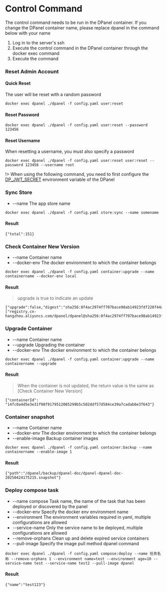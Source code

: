 # Control Command <Badge type="tip" text="DPanel Version >= 1.2.2" />

The control command needs to be run in the DPanel container. If you change the DPanel container name, please replace dpanel in the command below with your name

1. Log in to the server's ssh
2. Execute the control command in the DPanel container through the docker exec command
3. Execute the command

### Reset Admin Account

#### Quick Reset

The user will be reset with a random password

```
docker exec dpanel ./dpanel -f config.yaml user:reset
```

#### Reset Password

```
docker exec dpanel ./dpanel -f config.yaml user:reset --password 123456
```

#### Reset Username

When resetting a username, you must also specify a password

```
docker exec dpanel ./dpanel -f config.yaml user:reset user:reset --password 123456 --username root
```

!> When using the following command, you need to first configure the [DP_JWT_SECRET](/docs/en-US/install/docker?id=login-jwt-secret)  environment variable of the DPanel

### Sync Store

- \--name The app store name

```
docker exec dpanel ./dpanel -f config.yaml store:sync --name somename
```

#### Result

```
{"total":151}
```

### Check Container New Version

- \--name Container name
- \--docker-env The docker environment to which the container belongs

```
docker exec dpanel ./dpanel -f config.yaml container:upgrade --name containername --docker-env local
```

#### Result

> upgrade is true to indicate an update

```
{"upgrade":false,"digest":"sha256:8f4ac2974ff707bace98ab14923fdf220f44a9803045b655f1d8d3e098f97e55","digestLocal":["registry.cn-hangzhou.aliyuncs.com/dpanel/dpanel@sha256:8f4ac2974ff707bace98ab14923fdf220f44a9803045b655f1d8d3e098f97e55"]}
```

### Upgrade Container

- \--name Container name
- \--upgrade Upgrading the container
- \--docker-env The docker environment to which the container belongs

```
docker exec dpanel ./dpanel -f config.yaml container:upgrade --name containername --upgrade
```

#### Result

> When the container is not updated, the return value is the same as [Check Container New Version]

```
{"containerId": "14fc0a4d5e3e31f98f9179512085299b5c502ddf57d584ce39a7cadab6e3f643"}

```

### Container snapshot

- \--name Container name
- \--docker-env The docker environment to which the container belongs
- \--enable-image Backup container images

```
docker exec dpanel ./dpanel -f config.yaml container:backup --name containername --enable-image 1
```

#### Result

```
{"path":"/dpanel/backup/dpanel-doc/dpanel-dpanel-doc-20250424175215.snapshot"}
```

### Deploy compose task

- \--name compose Task name, the name of the task that has been deployed or discovered by the panel
- \--docker-env Specify the docker env environment name
- \--environment The environment variables required in yaml, multiple configurations are allowed
- \--service-name Only the service name to be deployed, multiple configurations are allowed
- \--remove-orphans Clean up and delete expired service containers
- \--pull-image Specify the image pull method dpanel command

```
docker exec dpanel ./dpanel -f config.yaml compose:deploy --name 任务名称 --remove-orphans 1 --environment name=test --environment age=10 --service-name test --service-name test2 --pull-image dpanel
```

#### Result

```
{"name":"test123"}

```